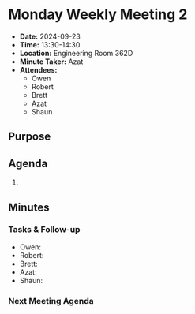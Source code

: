 # Monday Weekly Meeting 2
- **Date:** 2024-09-23
- **Time:** 13:30-14:30
- **Location:** Engineering Room 362D
- **Minute Taker:** Azat
- **Attendees:** 
  - Owen
  - Robert
  - Brett
  - Azat
  - Shaun

## Purpose


## Agenda
1. 

## Minutes

### Tasks & Follow-up
- Owen:
- Robert:
- Brett:
- Azat:
- Shaun:

### Next Meeting Agenda
